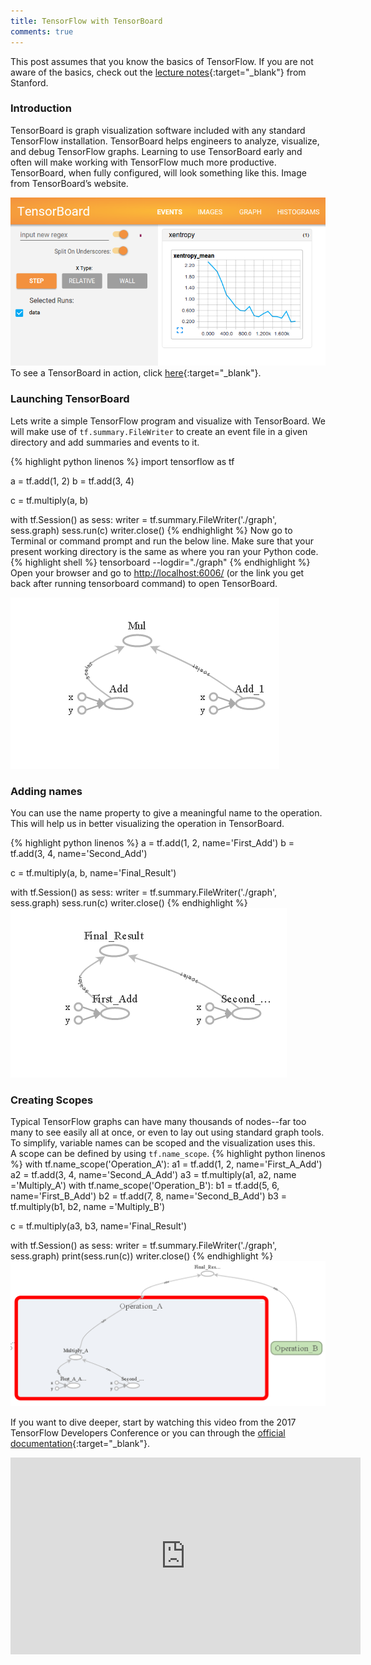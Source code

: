 ```yaml
---
title: TensorFlow with TensorBoard
comments: true
---
```


This post assumes that you know the basics of TensorFlow. If you are not aware of the basics, check out the [lecture notes](https://cs224d.stanford.edu/lectures/CS224d-Lecture7.pdf){:target="_blank"} from Stanford.

### Introduction
TensorBoard is graph visualization software included with any standard TensorFlow installation. TensorBoard helps engineers to analyze, visualize, and debug TensorFlow graphs. Learning to use TensorBoard early and often will make working with TensorFlow much more productive.  
TensorBoard, when fully configured, will look something like this. Image from TensorBoard’s website.

![TensorBoard](/img/tensorboard_1.png "TensorBoard")
To see a TensorBoard in action, click [here](https://www.tensorflow.org/get_started/graph_viz){:target="_blank"}.

### Launching TensorBoard
Lets write a simple TensorFlow program and visualize with TensorBoard. We will make use of `tf.summary.FileWriter` to create an event file in a given directory and add summaries and events to it.

{% highlight python linenos %}
import tensorflow as tf

a = tf.add(1, 2)
b = tf.add(3, 4)

c = tf.multiply(a, b)

with tf.Session() as sess:
    writer = tf.summary.FileWriter('./graph', sess.graph)
    sess.run(c)
    writer.close()
{% endhighlight %}
Now go to Terminal or command prompt and run the below line. Make sure that your present working directory is the
same as where you ran your Python code.
{% highlight shell %}
tensorboard --logdir="./graph"
{% endhighlight %}
Open your browser and go to [http://localhost:6006/](http://localhost:6006/) (or the link you get back after running
tensorboard command) to open TensorBoard.

![TensorBoard 2](/img/tensorboard_2.png)


### Adding names
You can use the name property to give a meaningful name to the operation. This will help us in better visualizing the operation in TensorBoard.

{% highlight python linenos %}
a = tf.add(1, 2, name='First_Add')
b = tf.add(3, 4, name='Second_Add')

c = tf.multiply(a, b, name='Final_Result')

with tf.Session() as sess:
    writer = tf.summary.FileWriter('./graph', sess.graph)
    sess.run(c)
    writer.close()
{% endhighlight %}
![TensorBoard 3](/img/tensorboard_3.png "Adding Names")

### Creating Scopes
Typical TensorFlow graphs can have many thousands of nodes--far too many to see easily all at once, or even to lay out using standard graph tools. To simplify, variable names can be scoped and the visualization uses this.  
A scope can be defined by using `tf.name_scope`.
{% highlight python linenos %}
with tf.name_scope('Operation_A'):
    a1 = tf.add(1, 2, name='First_A_Add')
    a2 = tf.add(3, 4, name='Second_A_Add')
    a3 = tf.multiply(a1, a2, name ='Multiply_A')
with tf.name_scope('Operation_B'):
    b1 = tf.add(5, 6, name='First_B_Add')
    b2 = tf.add(7, 8, name='Second_B_Add')
    b3 = tf.multiply(b1, b2, name ='Multiply_B')
    

c = tf.multiply(a3, b3, name='Final_Result')

with tf.Session() as sess:
    writer = tf.summary.FileWriter('./graph', sess.graph)
    print(sess.run(c))
    writer.close()
{% endhighlight %}
![TensorBoard 4](/img/tensorboard_4.png "Adding Scope")

If you want to dive deeper, start by watching this video from the 2017 TensorFlow Developers Conference or you can through the [official documentation](https://www.tensorflow.org/get_started/summaries_and_tensorboard){:target="_blank"}.
<iframe width="560" height="315" src="https://www.youtube.com/embed/eBbEDRsCmv4" frameborder="0" allow="autoplay; encrypted-media" allowfullscreen> </iframe>
